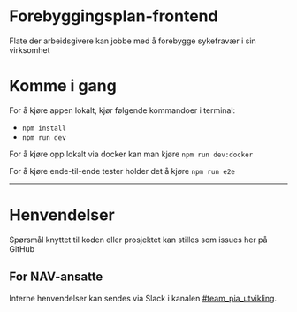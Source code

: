 Forebyggingsplan-frontend
================

Flate der arbeidsgivere kan jobbe med å forebygge sykefravær i sin virksomhet

# Komme i gang

For å kjøre appen lokalt, kjør følgende kommandoer i terminal:
- ``npm install``
- ``npm run dev``

For å kjøre opp lokalt via docker kan man kjøre ``npm run dev:docker``

For å kjøre ende-til-ende tester holder det å kjøre ``npm run e2e``

---

# Henvendelser

Spørsmål knyttet til koden eller prosjektet kan stilles som issues her på GitHub

## For NAV-ansatte

Interne henvendelser kan sendes via Slack i kanalen [#team_pia_utvikling](https://nav-it.slack.com/archives/C02T6RG9AE4).
